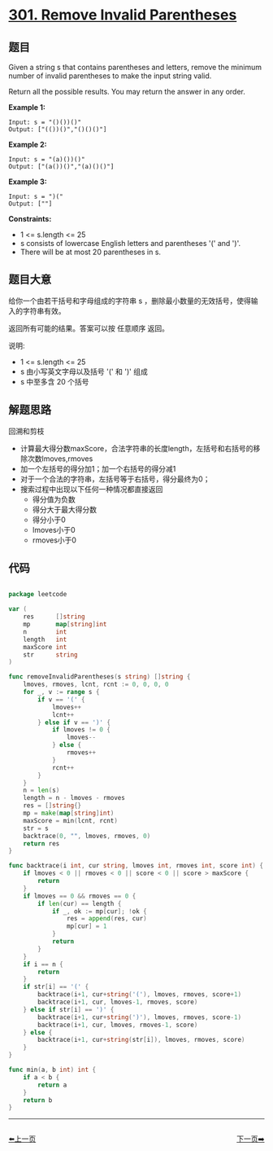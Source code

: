 # [301. Remove Invalid Parentheses](https://leetcode.com/problems/remove-invalid-parentheses/)


## 题目

Given a string s that contains parentheses and letters, remove the minimum number of invalid parentheses to make the input string valid.

Return all the possible results. You may return the answer in any order.

**Example 1:**

    Input: s = "()())()"
    Output: ["(())()","()()()"]

**Example 2:**

    Input: s = "(a)())()"
    Output: ["(a())()","(a)()()"]

**Example 3:**

    Input: s = ")("
    Output: [""]

**Constraints:**

- 1 <= s.length <= 25
- s consists of lowercase English letters and parentheses '(' and ')'.
- There will be at most 20 parentheses in s.

## 题目大意

给你一个由若干括号和字母组成的字符串 s ，删除最小数量的无效括号，使得输入的字符串有效。

返回所有可能的结果。答案可以按 任意顺序 返回。

说明:

- 1 <= s.length <= 25
- s 由小写英文字母以及括号 '(' 和 ')' 组成
- s 中至多含 20 个括号


## 解题思路

回溯和剪枝
- 计算最大得分数maxScore，合法字符串的长度length，左括号和右括号的移除次数lmoves,rmoves
- 加一个左括号的得分加1；加一个右括号的得分减1
- 对于一个合法的字符串，左括号等于右括号，得分最终为0；
- 搜索过程中出现以下任何一种情况都直接返回
    - 得分值为负数
    - 得分大于最大得分数
    - 得分小于0
    - lmoves小于0
    - rmoves小于0

## 代码

```go

package leetcode

var (
	res      []string
	mp       map[string]int
	n        int
	length   int
	maxScore int
	str      string
)

func removeInvalidParentheses(s string) []string {
	lmoves, rmoves, lcnt, rcnt := 0, 0, 0, 0
	for _, v := range s {
		if v == '(' {
			lmoves++
			lcnt++
		} else if v == ')' {
			if lmoves != 0 {
				lmoves--
			} else {
				rmoves++
			}
			rcnt++
		}
	}
	n = len(s)
	length = n - lmoves - rmoves
	res = []string{}
	mp = make(map[string]int)
	maxScore = min(lcnt, rcnt)
	str = s
	backtrace(0, "", lmoves, rmoves, 0)
	return res
}

func backtrace(i int, cur string, lmoves int, rmoves int, score int) {
	if lmoves < 0 || rmoves < 0 || score < 0 || score > maxScore {
		return
	}
	if lmoves == 0 && rmoves == 0 {
		if len(cur) == length {
			if _, ok := mp[cur]; !ok {
				res = append(res, cur)
				mp[cur] = 1
			}
			return
		}
	}
	if i == n {
		return
	}
	if str[i] == '(' {
		backtrace(i+1, cur+string('('), lmoves, rmoves, score+1)
		backtrace(i+1, cur, lmoves-1, rmoves, score)
	} else if str[i] == ')' {
		backtrace(i+1, cur+string(')'), lmoves, rmoves, score-1)
		backtrace(i+1, cur, lmoves, rmoves-1, score)
	} else {
		backtrace(i+1, cur+string(str[i]), lmoves, rmoves, score)
	}
}

func min(a, b int) int {
	if a < b {
		return a
	}
	return b
}

```


----------------------------------------------
<div style="display: flex;justify-content: space-between;align-items: center;">
<p><a href="https://books.halfrost.com/leetcode/ChapterFour/0300~0399/0300.Longest-Increasing-Subsequence/">⬅️上一页</a></p>
<p><a href="https://books.halfrost.com/leetcode/ChapterFour/0300~0399/0303.Range-Sum-Query-Immutable/">下一页➡️</a></p>
</div>
